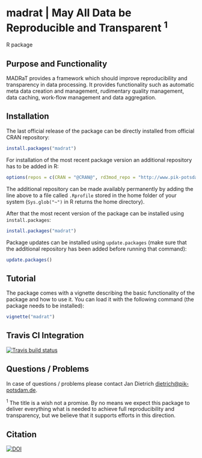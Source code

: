 # madrat  | May All Data be Reproducible and Transparent <sup>1</sup>
R package

## Purpose and Functionality

MADRaT provides a framework which should improve reproducibility and transparency in data processing. It provides functionality such as automatic meta data creation and management, rudimentary quality management, data caching, work-flow management and data aggregation. 

## Installation

The last official release of the package can be directly installed from official CRAN repository:

```r 
install.packages("madrat")
```

For installation of the most recent package version an additional repository has to be added in R:

```r
options(repos = c(CRAN = "@CRAN@", rd3mod_repo = "http://www.pik-potsdam.de/rd3mod/R/"))
```
The additional repository can be made availably permanently by adding the line above to a file called `.Rprofile` stored in the home folder of your system (`Sys.glob("~")` in R returns the home directory).

After that the most recent version of the package can be installed using `install.packages`:

```r 
install.packages("madrat")
```

Package updates can be installed using `update.packages` (make sure that the additional repository has been added before running that command):

```r 
update.packages()
```

## Tutorial

The package comes with a vignette describing the basic functionality of the package and how to use it. You can load it with the following command (the package needs to be installed):

```r 
vignette("madrat")
```

## Travis CI Integration
[![Travis build status](https://travis-ci.org/pik-piam/madrat.svg?branch=master)](https://travis-ci.org/pik-piam/madrat)

## Questions / Problems

In case of questions / problems please contact Jan Dietrich <dietrich@pik-potsdam.de>.

<sup>1</sup> The title is a wish not a promise. By no means we expect this package to deliver everything what is needed to achieve full reproducibility and transparency, but we believe that it supports efforts in this direction. 

## Citation

[![DOI](https://zenodo.org/badge/92809958.svg)](https://zenodo.org/badge/latestdoi/92809958)

